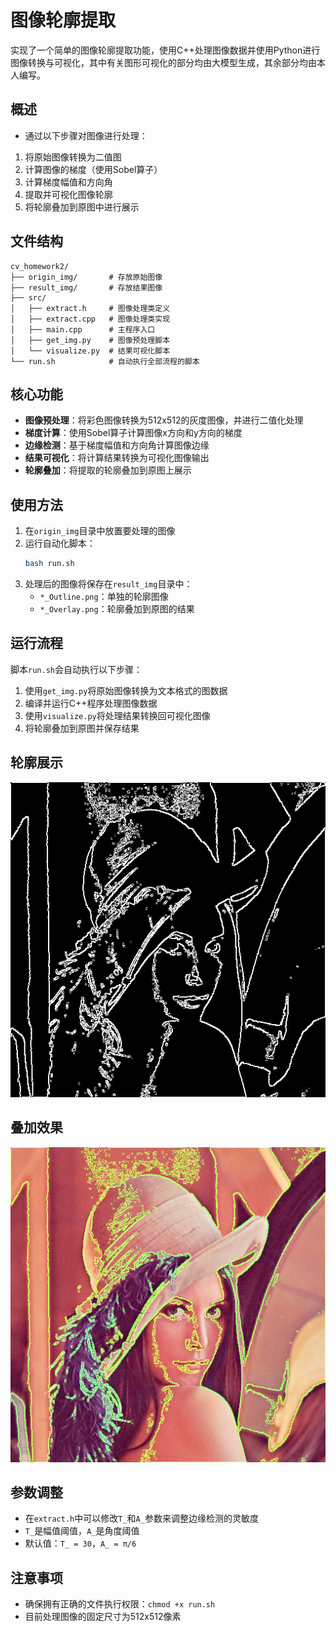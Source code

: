 # 图像轮廓提取

实现了一个简单的图像轮廓提取功能，使用C++处理图像数据并使用Python进行图像转换与可视化，其中有关图形可视化的部分均由大模型生成，其余部分均由本人编写。

## 概述

- 通过以下步骤对图像进行处理：
1. 将原始图像转换为二值图
2. 计算图像的梯度（使用Sobel算子）
3. 计算梯度幅值和方向角
4. 提取并可视化图像轮廓
5. 将轮廓叠加到原图中进行展示

## 文件结构

```
cv_homework2/
├── origin_img/       # 存放原始图像
├── result_img/       # 存放结果图像
├── src/
│   ├── extract.h     # 图像处理类定义
│   ├── extract.cpp   # 图像处理类实现
│   ├── main.cpp      # 主程序入口
│   ├── get_img.py    # 图像预处理脚本
│   └── visualize.py  # 结果可视化脚本
└── run.sh            # 自动执行全部流程的脚本
```

## 核心功能

- **图像预处理**：将彩色图像转换为512x512的灰度图像，并进行二值化处理
- **梯度计算**：使用Sobel算子计算图像x方向和y方向的梯度
- **边缘检测**：基于梯度幅值和方向角计算图像边缘
- **结果可视化**：将计算结果转换为可视化图像输出
- **轮廓叠加**：将提取的轮廓叠加到原图上展示

## 使用方法

1. 在`origin_img`目录中放置要处理的图像
2. 运行自动化脚本：
   ```bash
   bash run.sh
   ```
3. 处理后的图像将保存在`result_img`目录中：
   - `*_Outline.png`：单独的轮廓图像
   - `*_Overlay.png`：轮廓叠加到原图的结果

## 运行流程

脚本`run.sh`会自动执行以下步骤：
1. 使用`get_img.py`将原始图像转换为文本格式的图数据
2. 编译并运行C++程序处理图像数据
3. 使用`visualize.py`将处理结果转换回可视化图像
4. 将轮廓叠加到原图并保存结果

## 轮廓展示
![轮廓图](result_img/lena_Outline.png)

## 叠加效果
![叠加效果](result_img/lena_Overlay.png)

## 参数调整

- 在`extract.h`中可以修改`T_`和`A_`参数来调整边缘检测的灵敏度
- `T_`是幅值阈值，`A_`是角度阈值
- 默认值：`T_ = 30`，`A_ = π/6`

## 注意事项

- 确保拥有正确的文件执行权限：`chmod +x run.sh`
- 目前处理图像的固定尺寸为512x512像素
